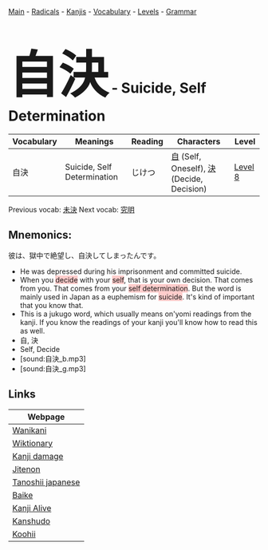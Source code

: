 <style> bigfont {font-size: 100px}</style>
[Main](../README.md) -
[Radicals](../radicals.md) -
[Kanjis](../kanjis.md) -
[Vocabulary](../vocabulary.md) -
[Levels](../levels.md) -
[Grammar](../grammar.md)
# <bigfont> 自決</bigfont> - Suicide, Self Determination 

| Vocabulary | Meanings | Reading | Characters | Level |
| --- | --- | --- | --- | --- |
| 自決 | Suicide, Self Determination | じけつ |  [自](../kanjis/自.md) (Self, Oneself), [決](../kanjis/決.md) (Decide, Decision) | [Level 8](../levels/wk_level8.md) |

Previous vocab: [未決](未決.md) Next vocab: [究明](究明.md) 

## Mnemonics:
彼は、獄中で絶望し、自決してしまったんです。
* He was depressed during his imprisonment and committed suicide.
* When you <span style="background-color:#ffcccb"> decide</span> with your <span style="background-color:#ffcccb"> self</span>, that is your own decision. That comes from you. That comes from your <span style="background-color:#ffcccb"> self determination</span>. But the word is mainly used in Japan as a euphemism for <span style="background-color:#ffcccb"> suicide</span>. It's kind of important that you know that.
* This is a jukugo word, which usually means on'yomi readings from the kanji. If you know the readings of your kanji you'll know how to read this as well.
* 自, 決
* Self, Decide
* [sound:自決_b.mp3]
* [sound:自決_g.mp3]


## Links 

| Webpage |
| --- |
| [Wanikani          ](https://www.wanikani.com/kanji/自決) |
| [Wiktionary        ](https://en.wiktionary.org/wiki/自決) |
| [Kanji damage      ](http://www.kanjidamage.com/kanji/search?utf8=✓&q=自決) |
| [Jitenon           ](https://jitenon.com/kanji/自決) |
| [Tanoshii japanese ](https://www.tanoshiijapanese.com/dictionary/kanji.cfm?k=自決) |
| [Baike             ](https://baike.baidu.com/item/自決) |
| [Kanji Alive       ](https://app.kanjialive.com/自決) |
| [Kanshudo          ](https://www.kanshudo.com/searchmn?q=自決) |
| [Koohii            ](https://kanji.koohii.com/study/kanji/自決) |
